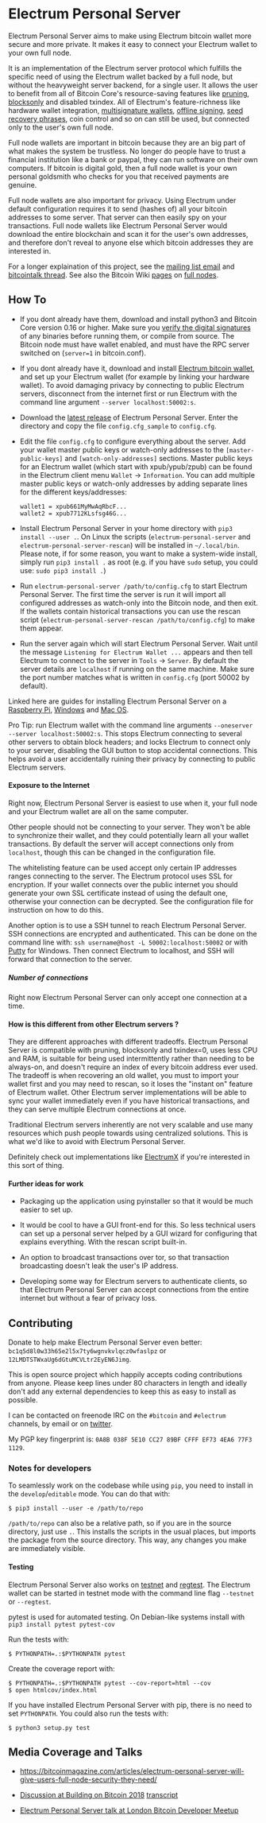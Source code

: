 # Electrum Personal Server

Electrum Personal Server aims to make using Electrum bitcoin wallet more secure
and more private. It makes it easy to connect your Electrum wallet to your own
full node.

It is an implementation of the Electrum server protocol which fulfills the
specific need of using the Electrum wallet backed by a full node, but without
the heavyweight server backend, for a single user. It allows the user to
benefit from all of Bitcoin Core's resource-saving features like
[pruning](https://bitcoin.org/en/release/v0.12.0#wallet-pruning),
[blocksonly](https://bitcointalk.org/index.php?topic=1377345.0) and disabled
txindex. All of Electrum's feature-richness like hardware wallet integration,
[multisignature wallets](http://docs.electrum.org/en/latest/multisig.html),
[offline signing](http://docs.electrum.org/en/latest/coldstorage.html),
[seed recovery phrases](https://en.bitcoin.it/wiki/Seed_phrase), coin control
and so on can still be used, but connected only to the user's own full node.

Full node wallets are important in bitcoin because they are an big part of what
makes the system be trustless. No longer do people have to trust a financial
institution like a bank or paypal, they can run software on their own
computers. If bitcoin is digital gold, then a full node wallet is your own
personal goldsmith who checks for you that received payments are genuine.

Full node wallets are also important for privacy. Using Electrum under default
configuration requires it to send (hashes of) all your bitcoin addresses to some
server. That server can then easily spy on your transactions. Full node
wallets like Electrum Personal Server would download the entire blockchain and
scan it for the user's own addresses, and therefore don't reveal to anyone else
which bitcoin addresses they are interested in.

For a longer explaination of this project, see the
[mailing list email](https://lists.linuxfoundation.org/pipermail/bitcoin-dev/2018-February/015707.html)
and [bitcointalk thread](https://bitcointalk.org/index.php?topic=2664747.msg27179198).
See also the Bitcoin Wiki [pages](https://en.bitcoin.it/wiki/Clearing_Up_Misconceptions_About_Full_Nodes)
on [full nodes](https://en.bitcoin.it/wiki/Full_node).

## How To

* If you dont already have them, download and install python3 and Bitcoin Core
  version 0.16 or higher. Make sure you
  [verify the digital signatures](https://bitcoin.stackexchange.com/questions/50185/how-to-verify-bitcoin-core-release-signing-keys)
  of any binaries before running them, or compile from source. The Bitcoin node
  must have wallet enabled, and must have the RPC server switched on (`server=1`
  in bitcoin.conf).

* If you dont already have it, download and install
  [Electrum bitcoin wallet](https://electrum.org/), and set up your Electrum
  wallet (for example by linking your hardware wallet). To avoid damaging
  privacy by connecting to public Electrum servers, disconnect from the
  internet first or run Electrum with the command line argument
  `--server localhost:50002:s`.

* Download the [latest release](https://github.com/chris-belcher/electrum-personal-server/releases)
  of Electrum Personal Server. Enter the directory and copy the file
  `config.cfg_sample` to `config.cfg`.

* Edit the file `config.cfg` to configure everything about the server. Add your
  wallet master public keys or watch-only addresses to the
  `[master-public-keys]` and `[watch-only-addresses]` sections. Master public
  keys for an Electrum wallet (which start with xpub/ypub/zpub) can be found
  in the Electrum client menu `Wallet` -> `Information`.  You can add multiple
  master public keys or watch-only addresses by adding separate lines for the
  different keys/addresses:

      wallet1 = xpub661MyMwAqRbcF...
      wallet2 = xpub7712KLsfsg46G...

* Install Electrum Personal Server in your home directory with
  `pip3 install --user .`.  On Linux the scripts
  (`electrum-personal-server` and `electrum-personal-server-rescan`) will be
  installed in `~/.local/bin`.  Please note, if for some reason, you want to
  make a system-wide install, simply run `pip3 install .` as root (e.g. if
  you have `sudo` setup, you could use: `sudo pip3 install .`)

* Run `electrum-personal-server /path/to/config.cfg` to start Electrum
  Personal Server. The first time the server is run it will import all
  configured addresses as watch-only into the Bitcoin node, and then exit.
  If the wallets contain historical transactions you can use the rescan script
  (`electrum-personal-server-rescan /path/to/config.cfg`) to make them appear.

* Run the server again which will start Electrum Personal Server. Wait until
  the message `Listening for Electrum Wallet ...` appears and then tell
  Electrum to connect to the server in `Tools` -> `Server`. By default the
  server details are `localhost` if running on the same machine. Make sure the
  port number matches what is written in `config.cfg` (port 50002 by default).

Linked here are guides for installing Electrum Personal Server on a
[Raspberry Pi](https://github.com/Stadicus/guides/blob/master/raspibolt/raspibolt_64_electrum.md),
[Windows](https://github.com/HelgeHunding/guides/blob/master/hodl-guide/hodl-guide_63_eps-win.md)
and
[Mac OS](https://github.com/HelgeHunding/guides/blob/master/hodl-guide/hodl-guide_64_eps-mac.md).

Pro Tip: run Electrum wallet with the command line arguments `--oneserver --server localhost:50002:s`.
This stops Electrum connecting to several other servers to obtain block
headers; and locks Electrum to connect only to your server, disabling the GUI
button to stop accidental connections. This helps avoid a user accidentally
ruining their privacy by connecting to public Electrum servers.

#### Exposure to the Internet

Right now, Electrum Personal Server is easiest to use when it, your full node
and your Electrum wallet are all on the same computer.

Other people should not be connecting to your server. They won't be
able to synchronize their wallet, and they could potentially learn all your
wallet transactions. By default the server will accept connections only from
`localhost`, though this can be changed in the configuration file.

The whitelisting feature can be used accept only certain IP addresses ranges
connecting to the server. The Electrum protocol uses SSL for encryption. If
your wallet connects over the public internet you should generate your own
SSL certificate instead of using the default one, otherwise your connection
can be decrypted. See the configuration file for instruction on how to do
this.

Another option is to use a SSH tunnel to reach Electrum Personal Server. SSH
connections are encrypted and authenticated. This can be done on the command
line with: `ssh username@host -L 50002:localhost:50002` or with [Putty](https://www.putty.org/)
for Windows. Then connect Electrum to localhost, and SSH will forward that
connection to the server.

##### Number of connections

Right now Electrum Personal Server can only accept one connection at a time.

#### How is this different from other Electrum servers ?

They are different approaches with different tradeoffs. Electrum Personal
Server is compatible with pruning, blocksonly and txindex=0, uses less CPU and
RAM, is suitable for being used intermittently rather than needing to be
always-on, and doesn't require an index of every bitcoin address ever used. The
tradeoff is when recovering an old wallet, you must to import your wallet first
and you may need to rescan, so it loses the "instant on" feature of Electrum
wallet. Other Electrum server implementations will be able to sync your wallet
immediately even if you have historical transactions, and they can serve
multiple Electrum connections at once.

Traditional Electrum servers inherently are not very scalable and use many
resources which push people towards using centralized solutions. This is what
we'd like to avoid with Electrum Personal Server.

Definitely check out implementations like [ElectrumX](https://github.com/kyuupichan/electrumx/) if you're interested in this sort of thing.

#### Further ideas for work

* Packaging up the application using pyinstaller so that it would be much
easier to set up.

* It would be cool to have a GUI front-end for this. So less technical users
can set up a personal server helped by a GUI wizard for configuring that
explains everything. With the rescan script built-in.

* An option to broadcast transactions over tor, so that transaction broadcasting
doesn't leak the user's IP address.

* Developing some way for Electrum servers to authenticate clients, so that
Electrum Personal Server can accept connections from the entire internet but
without a fear of privacy loss.

## Contributing

Donate to help make Electrum Personal Server even better: `bc1q5d8l0w33h65e2l5x7ty6wgnvkvlqcz0wfaslpz` or `12LMDTSTWxaUg6dGtuMCVLtr2EyEN6Jimg`.

This is open source project which happily accepts coding contributions from
anyone. Please keep lines under 80 characters in length and ideally don't add
any external dependencies to keep this as easy to install as possible.

I can be contacted on freenode IRC on the `#bitcoin` and `#electrum` channels, by email or on [twitter](https://twitter.com/chris_belcher_/).

My PGP key fingerprint is: `0A8B 038F 5E10 CC27 89BF CFFF EF73 4EA6 77F3 1129`.

### Notes for developers

To seamlessly work on the codebase while using `pip`, you need to
install in the `develop`/`editable` mode.  You can do that with:

    $ pip3 install --user -e /path/to/repo

`/path/to/repo` can also be a relative path, so if you are in the
source directory, just use `.`.  This installs the scripts in the
usual places, but imports the package from the source directory.  This
way, any changes you make are immediately visible.

#### Testing

Electrum Personal Server also works on [testnet](https://en.bitcoin.it/wiki/Testnet)
and [regtest](https://bitcoin.org/en/glossary/regression-test-mode). The
Electrum wallet can be started in testnet mode with the command line flag
`--testnet` or `--regtest`.

pytest is used for automated testing. On Debian-like systems install with
`pip3 install pytest pytest-cov`

Run the tests with:

    $ PYTHONPATH=.:$PYTHONPATH pytest

Create the coverage report with:

    $ PYTHONPATH=.:$PYTHONPATH pytest --cov-report=html --cov
    $ open htmlcov/index.html

If you have installed Electrum Personal Server with pip, there is no
need to set `PYTHONPATH`.  You could also run the tests with:

    $ python3 setup.py test

## Media Coverage and Talks

* https://bitcoinmagazine.com/articles/electrum-personal-server-will-give-users-full-node-security-they-need/

* [Discussion at Building on Bitcoin 2018](https://youtu.be/XORDEX-RrAI?t=4980) [transcript](http://diyhpl.us/wiki/transcripts/building-on-bitcoin/2018/current-and-future-state-of-wallets/)

* [Electrum Personal Server talk at London Bitcoin Developer Meetup](https://www.youtube.com/watch?v=uKMXYdfm-is)

